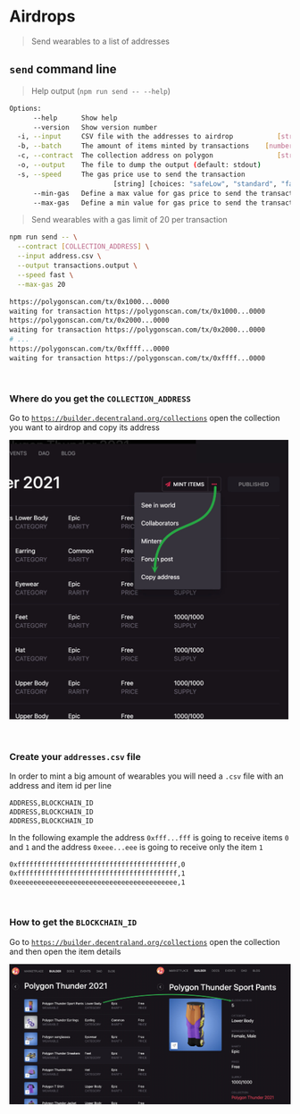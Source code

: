 # Airdrops

> Send wearables to a list of addresses

## `send` command line

> Help output (`npm run send -- --help`)

```bash
Options:
      --help      Show help                                                  [boolean]
      --version   Show version number                                        [boolean]
  -i, --input     CSV file with the addresses to airdrop           [string] [required]
  -b, --batch     The amount of items minted by transactions    [number] [default: 50]
  -c, --contract  The collection address on polygon                [string] [required]
  -o, --output    The file to dump the output (default: stdout)               [string]
  -s, --speed     The gas price use to send the transaction
                          [string] [choices: "safeLow", "standard", "fast", "fastest"]
      --min-gas   Define a max value for gas price to send the transaction    [number]
      --max-gas   Define a min value for gas price to send the transaction    [number]
```

> Send wearables with a gas limit of 20 per transaction

```bash
npm run send -- \
  --contract [COLLECTION_ADDRESS] \
  --input address.csv \
  --output transactions.output \
  --speed fast \
  --max-gas 20
```

```bash
https://polygonscan.com/tx/0x1000...0000
waiting for transaction https://polygonscan.com/tx/0x1000...0000
https://polygonscan.com/tx/0x2000...0000
waiting for transaction https://polygonscan.com/tx/0x2000...0000
# ...
https://polygonscan.com/tx/0xffff...0000
waiting for transaction https://polygonscan.com/tx/0xffff...0000
```

&nbsp;

### Where do you get the `COLLECTION_ADDRESS`

Go to [`https://builder.decentraland.org/collections`](https://builder.decentraland.org/collections) open the collection you want to airdrop and copy its address

<img src="./images/get-address.jpg" alt="get-address" width="500" />

&nbsp;

### Create your `addresses.csv` file

In order to mint a big amount of wearables you will need a `.csv` file with an address and item id per line

```csv
ADDRESS,BLOCKCHAIN_ID
ADDRESS,BLOCKCHAIN_ID
ADDRESS,BLOCKCHAIN_ID
```

In the following example the address `0xfff...fff` is going to receive items `0` and `1` and the address `0xeee...eee` is going to receive only the item `1`

```csv
0xffffffffffffffffffffffffffffffffffffffff,0
0xffffffffffffffffffffffffffffffffffffffff,1
0xeeeeeeeeeeeeeeeeeeeeeeeeeeeeeeeeeeeeeeee,1
```

&nbsp;

### How to get the `BLOCKCHAIN_ID`

Go to [`https://builder.decentraland.org/collections`](https://builder.decentraland.org/collections) open the collection and then open the item details

<img src="./images/get-blockchain-id.jpg" alt="get-blockchain-id"  />